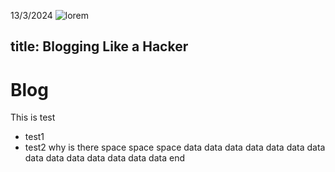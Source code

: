 13/3/2024
![lorem](https://picsum.photos/200/300)

title: Blogging Like a Hacker
---

# Blog
This is test
- test1
- test2
why is there space
space
space
data
data
data
data
data
data
data
data
data
data
data
data
data
data
end
